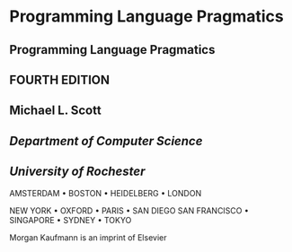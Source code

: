 # Programming Language Pragmatics

## **Programming Language Pragmatics**

## FOURTH EDITION

## Michael L. Scott

## *Department of Computer Science*

## *University of Rochester*

AMSTERDAM • BOSTON • HEIDELBERG • LONDON

NEW YORK • OXFORD • PARIS • SAN DIEGO
SAN FRANCISCO • SINGAPORE • SYDNEY • TOKYO

Morgan Kaufmann is an imprint of Elsevier

